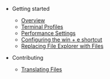 - Getting started

  - [Overview](/)
  - [Terminal Profiles](/articles/terminal-profiles.md)
  - [Performance Settings](/articles/performance-settings.md)
  - [Configuring the win + e shortcut](/articles/configure-win-e.md)
  - [Replacing File Explorer with Files](/articles/replace-file-explorer.md)

- Contributing

  - [Translating Files](/articles/translating-files.md)
